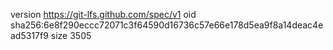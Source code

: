 version https://git-lfs.github.com/spec/v1
oid sha256:6e8f290eccc72071c3f64590d16736c57e66e178d5ea9f8a14deac4ead5317f9
size 3505
